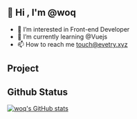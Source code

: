 ## 👋 Hi , I'm @woq
- 👀 I’m interested in Front-end Developer
- 🌱 I’m currently learning @Vuejs
- 📫 How to reach me touch@evetry.xyz

## Project


<!---
woq/woq is a ✨ special ✨ repository because its `README.md` (this file) appears on your GitHub profile.
You can click the Preview link to take a look at your changes.
--->

## Github Status

[![woq's GitHub stats](https://github-readme-stats.vercel.app/api?username=woq)](https://github.com/woq/github-readme-stats)
